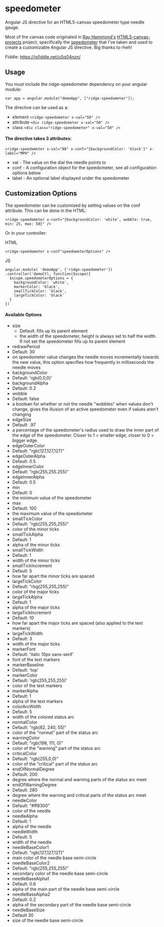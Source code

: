 # speedometer
Angular JS directive for an HTML5-canvas speedometer type needle gauge.

Most of the canvas code originated in [Ray Hammond's](https://github.com/rheh) [HTML5-canvas-projects](https://github.com/rheh/HTML5-canvas-projects) project, specifically the [speedometer](https://geeksretreat.wordpress.com/2012/04/13/making-a-speedometer-using-html5s-canvas) that I've taken and used to create a customizable Angular JS directive. Big thanks to rheh!

Fiddle: https://jsfiddle.net/u5q04nzn/

## Usage
You must include the ridge-speedometer dependency on your angular module:

```var app = angular.module("demoApp", ["ridge-speedometer"]);```

The directive can be used as a:
* element
```<ridge-speedometer x-val="50" />```
* attribute
```<div ridge-speedometer x-val="50" />```
* class
```<div class="ridge-speedometer" x-val="50" />```

#### The directive takes 3 attributes:

```<ridge-speedometer x-val="88" x-conf="{backgroundColor: 'black'}" x-label="MPH" />```
* val - The value on the dial the needle points to
* conf - A configuration object for the speedometer, see all configuration options below
* label - An optional label displayed under the speedometer

## Customization Options
The speedometer can be customized by setting values on the conf attribute.
This can be done in the HTML:

```<ridge-speedometer x-conf="{backgroundColor: 'white', wobble: true, min: 25, max: 50}" />```

Or in your controller:

HTML

```<ridge-speedometer x-conf"speedometerOptions" />```

JS

```
angular.module( 'demoApp', ['ridge-speedometer'])
.controller('demoCtl, function($scope){
  $scope.speedometerOptions = {
    backgroundColor: 'white',
    markerColor: 'black',
    smallTickColor: 'black',
    largeTickColor: 'black'
  }
})
```
#### Available Options

* size
  * Default: fills up its parent element
  * the width of the speedometer, height is always set to half the width. If not set the speedometer fills up its parent element
*	redrawPeriod 
  * Default: 30
  * on speedometer value changes the needle moves incrementally towards the new value, this option specifies how frequently in milliseconds the needle moves
*	backgroundColor
  * Default: 'rgb(0,0,0)'
*	backgroundAlpha
  * Default: 0.2
*	wobble
  * Default: false
  * a boolean for whether or not the needle "wobbles" when values don't change, gives the illusion of an active speedometer even if values aren't changing
*	edgeSize
  * Default: .97
  *  a percentage of the speedometer's radius used to draw the inner part of the edge of the speedometer. Closer to 1 = smaller edge, closer to 0 = bigger edge.
*	edgeOuterColor
  * Default: "rgb(127,127,127)"
*	edgeOuterAlpha
  * Default: 0.5
*	edgeInnerColor
  * Default: "rgb(255,255.255)"
*	edgeInnerAlpha
  * Default: 0.5
*	min
  * Default: 0
  * the minimum value of the speedometer
*	max
  * Default: 100
  * the maximum value of the speedometer
*	smallTickColor
  * Default: "rgb(255,255,255)"
  * color of the minor ticks
*	smallTickAlpha
  * Default: 1
  * alpha of the minor ticks
*	smallTickWidth
  * Default: 1
  * width of the minor ticks
*	smallTickIncrement
  * Default: 5
  * how far apart the minor ticks are spaced
*	largeTickColor
  * Default: "rbg(255,255,255)"
  * color of the major ticks
*	largeTickAlpha
  * Default: 1
  * alpha of the major ticks
*	largeTickIncrement
  * Default: 10
  * how far apart the major ticks are spaced (also applied to the text markers)
*	largeTickWidth
  * Default: 3
  * width of the major ticks
*	markerFont
  * Default: 'italic 10px sans-serif'
  * font of the text markers
*	markerBaseline
  * Default: 'top'
*	markerColor
  * Default: 'rgb(255,255,255)'
  * color of the text markers
*	markerAlpha
  * Default: 1
  * alpha of the text markers
*	colorArcWidth
  * Default: 5
  * width of the colored status arc
*	normalColor
  * Default: "rgb(82, 240, 55)"
  * color of the "normal" part of the status arc
*	warningColor
  * Default: "rgb(198, 111, 0)"
  * color of the "warning" part of the status arc
*	criticalColor
  * Default: "rgb(255,0,0)"
  * color of the "critical" part of the status arc
*	endOfNormalDegree
  * Default: 200
  * degree where the normal and warning parts of the status arc meet
*	endOfWarningDegree
  * Default: 280
  * degree where the warning and critical parts of the status arc meet
*	needleColor
  * Default: "#ff8300"
  * color of the needle
*	needleAlpha
  * Default: 1
  * alpha of the needle
*	needleWidth
  * Default: 5
  * width of the needle
*	needleBaseColor1
  * Default: "rgb(127,127,127)"
  * main color of the needle base semi-circle
*	needleBaseColor2
  * Default: "rgb(255,255,255)"
  * secondary color of the needle base semi-circle
*	needleBaseAlpha1
  * Default: 0.6
  * alpha of the main part of the needle base semi-circle
*	needleBaseAlpha2
  * Default: 0.2
  * alpha of the secondary part of the needle base semi-circle
*	needleBaseSize
  * Default 30
  * size of the needle base semi-circle
